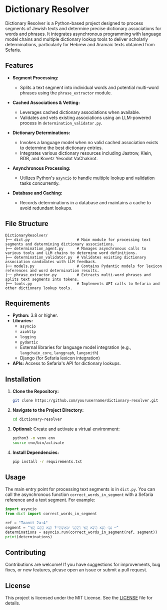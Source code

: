 # Dictionary Resolver

Dictionary Resolver is a Python-based project designed to process segments of Jewish texts and determine precise dictionary associations for words and phrases. It integrates asynchronous programming with language model chains and multiple dictionary lookup tools to deliver scholarly determinations, particularly for Hebrew and Aramaic texts obtained from Sefaria.

## Features

- **Segment Processing:**
  - Splits a text segment into individual words and potential multi-word phrases using the `phrase_extractor` module.
  
- **Cached Associations & Vetting:**
  - Leverages cached dictionary associations when available.
  - Validates and vets existing associations using an LLM-powered process in `determination_validator.py`.
  
- **Dictionary Determinations:**
  - Invokes a language model when no valid cached association exists to determine the best dictionary entries.
  - Integrates various dictionary resources including Jastrow, Klein, BDB, and Kovetz Yesodot VaChakirot.
  
- **Asynchronous Processing:**
  - Utilizes Python's `asyncio` to handle multiple lookup and validation tasks concurrently.
  
- **Database and Caching:**
  - Records determinations in a database and maintains a cache to avoid redundant lookups.

## File Structure

```
DictionaryResolver/
├── dict.py                     # Main module for processing text segments and determining dictionary associations.
├── determination_agent.py      # Manages asynchronous calls to various tools and LLM chains to determine word definitions.
├── determination_validator.py  # Validates existing dictionary association candidates with LLM feedback.
├── models.py                   # Contains Pydantic models for lexicon references and word determination results.
├── phrase_extractor.py         # Extracts multi-word phrases and splits text segments into tokens.
├── tools.py                    # Implements API calls to Sefaria and other dictionary lookup tools.
```

## Requirements

- **Python:** 3.8 or higher.
- **Libraries:**
  - `asyncio`
  - `aiohttp`
  - `logging`
  - `pydantic`
  - External libraries for language model integration (e.g., `langchain_core`, `langgraph`, `langsmith`)
  - Django (for Sefaria lexicon integration)
- **APIs:** Access to Sefaria's API for dictionary lookups.

## Installation

1. **Clone the Repository:**
   ```bash
   git clone https://github.com/yourusername/dictionary-resolver.git
   ```
2. **Navigate to the Project Directory:**
   ```bash
   cd dictionary-resolver
   ```
3. **Optional:** Create and activate a virtual environment:
   ```bash
   python3 -m venv env
   source env/bin/activate
   ```
4. **Install Dependencies:**
   ```bash
   pip install -r requirements.txt
   ```

## Usage

The main entry point for processing text segments is in `dict.py`. You can call the asynchronous function `correct_words_in_segment` with a Sefaria reference and a text segment. For example:

```python
import asyncio
from dict import correct_words_in_segment

ref = "Taanit 2a:4"
segment = "גְּמָ׳ תַּנָּא הֵיכָא קָאֵי דְּקָתָנֵי ״מֵאֵימָתַי״? תַּנָּא הָתָם קָאֵי —"
determinations = asyncio.run(correct_words_in_segment(ref, segment))
print(determinations)
```

## Contributing

Contributions are welcome! If you have suggestions for improvements, bug fixes, or new features, please open an issue or submit a pull request.

## License

This project is licensed under the MIT License. See the [LICENSE](LICENSE) file for details.
